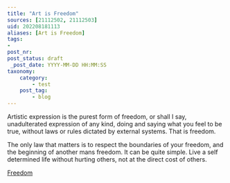 ```yaml
---
title: "Art is Freedom"
sources: [21112502, 21112503]
uid: 202208181113
aliases: [Art is Freedom]
tags:
-
post_nr:
post_status: draft
 _post_date: YYYY-MM-DD HH:MM:SS
taxonomy:
    category:
        - test
    post_tag:
        - blog
---
```


Artistic expression is the purest form of freedom, or shall I say, unadulterated expression of any kind, doing and saying what you feel to be true, without laws or rules dictated by external systems. That is freedom.

The only law that matters is to respect the boundaries of your freedom, and the beginning of another mans freedom. It can be quite simple. Live a self determined life without hurting others, not at the direct cost of others.

[Freedom](202108131322.md)